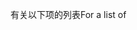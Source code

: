 <span data-ttu-id="44bfc-101">有关以下项的列表</span><span class="sxs-lookup"><span data-stu-id="44bfc-101">For a list of</span></span>